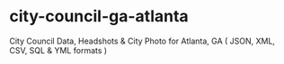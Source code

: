 # city-council-ga-atlanta
City Council Data, Headshots &amp; City Photo for Atlanta, GA ( JSON, XML, CSV, SQL &amp; YML formats )
